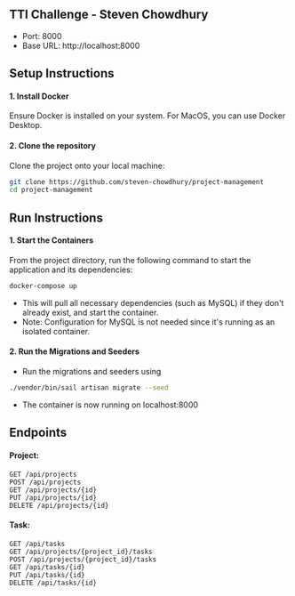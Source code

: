 ## TTI Challenge - Steven Chowdhury
- Port: 8000
- Base URL: http://localhost:8000

## Setup Instructions
#### 1. Install Docker
Ensure Docker is installed on your system. For MacOS, you can use Docker Desktop.

#### 2. Clone the repository
Clone the project onto your local machine:
```bash
git clone https://github.com/steven-chowdhury/project-management
cd project-management
```

## Run Instructions
#### 1. Start the Containers
From the project directory, run the following command to start the application and its dependencies: 
```bash
docker-compose up
```

- This will pull all necessary dependencies (such as MySQL) if they don't already exist, and start the container.
- Note: Configuration for MySQL is not needed since it's running as an isolated container.

#### 2. Run the Migrations and Seeders
- Run the migrations and seeders using 
```bash
./vendor/bin/sail artisan migrate --seed
```
- The container is now running on localhost:8000

## Endpoints

#### Project:
```
GET /api/projects  
POST /api/projects  
GET /api/projects/{id}  
PUT /api/projects/{id}  
DELETE /api/projects/{id}
```  

#### Task:
```
GET /api/tasks   
GET /api/projects/{project_id}/tasks 
POST /api/projects/{project_id}/tasks 
GET /api/tasks/{id} 
PUT /api/tasks/{id} 
DELETE /api/tasks/{id} 
```



